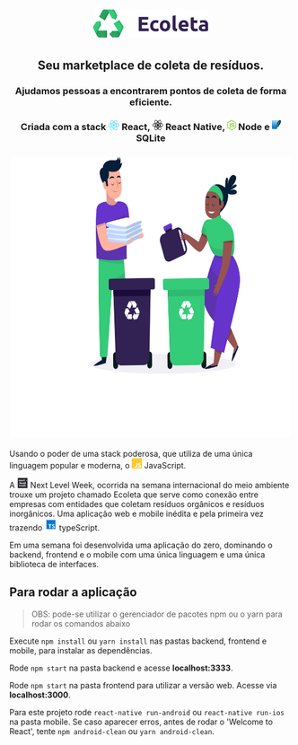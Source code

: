 <!-- então bora codar! -->

<h1 align="center">
    <img alt="Ecoleta" title="Ecoleta" height="50" src="image/logo@2x.png">
</h1>
<h2 align="center">Seu marketplace de coleta de resíduos.</h2>

<h3 align="center">Ajudamos pessoas a encontrarem pontos de coleta de forma eficiente.</h3>

<h3 align="center"> Criada com a stack <img src="image/react.png" alt="react" height="18"> React, <img src="image/react-native.png" alt="react-native" height="18"> React Native, <img src="image/node.png" alt="node" height="18"> Node e <img src="image/sqlite.png" alt="node" height="18"> SQLite </h3>

<h3 align="center"><img src="image/home-background.svg" alt="ecoleta" height="500" width="500"></h3>

<p>Usando o poder de uma stack poderosa, que utiliza de uma única linguagem popular e moderna, o <img src="image/js.png" height="18" alt="javascript"> JavaScript.</p>

A <img src="image/nlw.png" height="18" alt="nlw"> Next Level Week, ocorrida na semana internacional do meio ambiente trouxe um projeto chamado Ecoleta que serve como conexão entre empresas com entidades que coletam resíduos orgânicos e resíduos inorgânicos. Uma aplicação web e mobile inédita e pela primeira vez trazendo <img src="image/typescript.png" height="22" alt="typeScript"> typeScript.

Em uma semana foi desenvolvida uma aplicação do zero, dominando o backend, frontend e o mobile com uma única linguagem e uma única biblioteca de interfaces.

## Para rodar a aplicação

> OBS: pode-se utilizar o gerenciador de pacotes npm ou o yarn para rodar os comandos abaixo

Execute `npm install` ou `yarn install` nas pastas backend, frontend e mobile, para instalar as dependências.

Rode `npm start` na pasta backend e acesse **localhost:3333**.

Rode `npm start` na pasta frontend para utilizar a versão web. Acesse via **localhost:3000**.

Para este projeto rode `react-native run-android` ou `react-native run-ios` na pasta mobile. Se caso aparecer erros, antes de rodar o 'Welcome to React', tente `npm android-clean` ou `yarn android-clean`.
